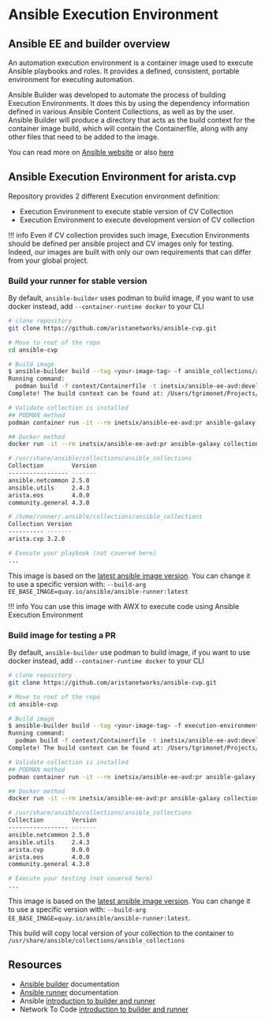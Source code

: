 <!--
  ~ Copyright (c) 2023 Arista Networks, Inc.
  ~ Use of this source code is governed by the Apache License 2.0
  ~ that can be found in the LICENSE file.
  -->

# Ansible Execution Environment

## Ansible EE and builder overview

An automation execution environment is a container image used to execute Ansible playbooks and roles. It provides a defined, consistent, portable environment for executing automation.

Ansible Builder was developed to automate the process of building Execution Environments.  It does this by using the dependency information defined in various Ansible Content Collections, as well as by the user. Ansible Builder will produce a directory that acts as the build context for the container image build, which will contain the Containerfile, along with any other files that need to be added to the image.

You can read more on [Ansible website](https://www.ansible.com/blog/introduction-to-ansible-builder) or also [here](https://docs.ansible.com/automation-controller/latest/html/userguide/execution_environments.html)

## Ansible Execution Environment for arista.cvp

Repository provides 2 different Execution environment definition:

- Execution Environment to execute stable version of CV Collection
- Execution Environment to execute development version of CV collection

!!! info
    Even if CV collection provides such image, Execution Environments should be defined per ansible project and CV images only for testing. Indeed, our images are built with only our own requirements that can differ from your global project.

### Build your runner for stable version

By default, `ansible-builder` uses podman to build image, if you want to use docker instead, add `--container-runtime docker` to your CLI

```bash
# clone repository
git clone https://github.com/aristanetworks/ansible-cvp.git

# Move to root of the repo
cd ansible-cvp

# Build image
$ ansible-builder build --tag <your-image-tag> -f ansible_collections/arista/cvp/meta/execution-environment.yml
Running command:
  podman build -f context/Containerfile -t inetsix/ansible-ee-avd:devel context
Complete! The build context can be found at: /Users/tgrimonet/Projects/avd-stack/ansible-cvp/context

# Validate collection is installed
## PODMAN method
podman container run -it --rm inetsix/ansible-ee-avd:pr ansible-galaxy collection list

## Docker method
docker run -it --rm inetsix/ansible-ee-avd:pr ansible-galaxy collection list

# /usr/share/ansible/collections/ansible_collections
Collection        Version
----------------- -------
ansible.netcommon 2.5.0
ansible.utils     2.4.3
arista.eos        4.0.0
community.general 4.3.0

# /home/runner/.ansible/collections/ansible_collections
Collection Version
---------- -------
arista.cvp 3.2.0

# Execute your playbook (not covered here)
...
```

This image is based on the [latest ansible image version](https://quay.io/repository/ansible/ansible-runner?tag=latest&tab=tags). You can change it to use a specific version with: `--build-arg EE_BASE_IMAGE=quay.io/ansible/ansible-runner:latest`

!!! info
    You can use this image with AWX to execute code using Ansible Execution Environment

### Build image for testing a PR

By default, `ansible-builder` use podman to build image, if you want to use docker instead, add `--container-runtime docker` to your CLI

```bash
# clone repository
git clone https://github.com/aristanetworks/ansible-cvp.git

# Move to root of the repo
cd ansible-cvp

# Build image
$ ansible-builder build --tag <your-image-tag> -f execution-environment.yml -c .
Running command:
  podman build -f context/Containerfile -t inetsix/ansible-ee-avd:devel context
Complete! The build context can be found at: /Users/tgrimonet/Projects/avd-stack/ansible-cvp/context

# Validate collection is installed
## PODMAN method
podman container run -it --rm inetsix/ansible-ee-avd:pr ansible-galaxy collection list

## Docker method
docker run -it --rm inetsix/ansible-ee-avd:pr ansible-galaxy collection list

# /usr/share/ansible/collections/ansible_collections
Collection        Version
----------------- -------
ansible.netcommon 2.5.0
ansible.utils     2.4.3
arista.cvp        0.0.0
arista.eos        4.0.0
community.general 4.3.0

# Execute your testing (not covered here)
...
```

This image is based on the [latest ansible image version](https://quay.io/repository/ansible/ansible-runner?tag=latest&tab=tags). You can change it to use a specific version with: `--build-arg EE_BASE_IMAGE=quay.io/ansible/ansible-runner:latest`.

This build will copy local version of your collection to the container to `/usr/share/ansible/collections/ansible_collections`

## Resources

- [Ansible builder](https://ansible-builder.readthedocs.io/en/stable/) documentation
- [Ansible runner](https://ansible-runner.readthedocs.io/en/stable/) documentation
- Ansible [introduction to builder and runner](https://www.ansible.com/blog/introduction-to-ansible-builder)
- Network To Code [introduction to builder and runner](https://blog.networktocode.com/post/ansible-builder-runner-ee/)
